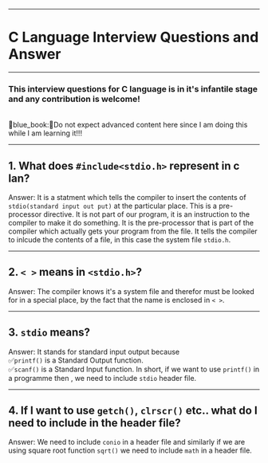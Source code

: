 ***
# C Language Interview Questions and Answer


***
### This interview questions for C language is in it's infantile stage and any contribution is welcome!
<br>:school:blue_book::book:Do not expect advanced content here since I am doing this while I am learning it!!!


***
## 1. What does `#include<stdio.h>` represent in c lan?

Answer: It is a statment which tells the compiler to insert the contents of `stdio(standard input out put)` at the particular place. This is a pre-processor directive. It is not part of our program, it is an instruction to the compiler to make it do something.
It is the pre-processor that is part of the compiler which actually gets your program from the file.
It tells the compiler to inlcude the contents of a file, in this case the system file `stdio.h`.

***
## 2. `< >` means in `<stdio.h>`?

Answer: The compiler knows it's a system file and therefor must be looked for in a special place, by the fact that the name is enclosed in `< >`.

***
## 3. `stdio` means?

Answer: It stands for standard input output because
               <br> :white_check_mark:`printf()` is a Standard Output function.
               <br> :white_check_mark:`scanf()` is a Standard Input function.
       In short, if we want to use `printf()` in a programme then , we need to include `stdio` header file.
***
## 4. If I want to use `getch()`, `clrscr()` etc.. what do I need to include in the header file?

Answer: We need to include `conio` in a header file and similarly if we are using square root function `sqrt()` we need to include `math` in a header file. 
